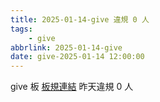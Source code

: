 ```yaml
---
title: 2025-01-14-give 違規 0 人
tags:
    - give
abbrlink: 2025-01-14-give
date: give-2025-01-14 12:00:00
---
```

give 板 [板規連結](https://www.ptt.cc/bbs/give/M.1612495900.A.C32.html)
昨天違規 0 人

